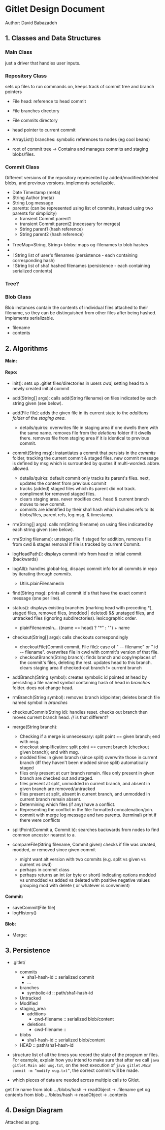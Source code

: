 # Gitlet Design Document
Author: David Babazadeh

## 1. Classes and Data Structures

### Main Class
just a driver that handles user inputs.

### Repository Class
sets up files to run commands on, keeps track of commit tree and branch pointers
* File head: reference to head commit
* File branches directory
* File commits directory

* head pointer to current commit 
* ArrayList<Commit>() branches: symbolic references to nodes (eg cool beans)
* root of commit tree -> Contains and manages commits and staging blobs/files.

### Commit Class
Different versions of the repository represented by added/modified/deleted blobs,
and previous versions. implements serializable.
* Date Timestamp (meta)
* String Author (meta)
* String Log message 
* parents: (can be represented using list of commits, instead using two parents for simplicity)
  * transient Commit parent1
  * transient Commit parent2 (necessary for merges)
  * String parent1 (hash reference)
  * String parent2 (hash reference)
* 
* TreeMap<String, String> blobs: maps og-filenames to blob hashes
* 
* ! String list of user's filenames (persistence - each containing corresponding hash)
* ! String list of sha1 hashed filenames (persistence - each containing serialized contents)

### Tree?

### Blob Class
Blob instances contain the contents of individual files 
attached to their filename, so they can be distinguished from other files after being hashed.
implements serializable.
* filename
* contents




## 2. Algorithms

#### Main:

#### Repo:
* init(): sets up .gitlet files/directories in users _cwd_, setting head to a newly created initial commit
* add(String[] args): calls add(String filename) on files indicated by each string given (see below).
* add(File file): adds the given file in its current state to the _additions folder_ of the
_staging area_. 
  * details/quirks: overwrites file in staging area if one dwells there with the same name. removes file from
  the _deletions_ folder if it dwells there. removes file from staging area if it is identical to previous commit.
* commit(String msg): instantiates a commit that persists in the _commits_ folder, tracking the current commit
& staged files. new commit message is defined by msg which is surrounded by quotes if multi-worded. abbre. allowed.
  * details/quirks: default commit only tracks its parent's files. next, updates the content from previous commit
  * tracks (added) staged files which its parent did not track. compliment for removed staged files.
  * clears staging area. never modifies cwd. head & current branch moves to new commit.
  * commits are identified by their sha1 hash which includes refs to its blobs/files, parent refs, log msg, & timestamp.
* rm(String[] args): calls rm(String filename) on using files indicated by each string given (see below).
* rm(String filename): unstages file if staged for addition, removes file from cwd & stages removal if file is tracked by 
current Commit.
* logHeadPath(): displays commit info from head to initial commit (backwards)
* logAll(): handles global-log, dispays commit info for all commits in repo by iterating through _commits_.
  * Utils.plainFilenamesIn
* find(String msg): prints all commit id's that have the exact commit message (one per line).
* status(): displays existing branches (marking head with preceding *), staged files, removed files, 
(modded | deleted) && unstaged files, and untracked files (ignoring subdirectories). lexicographic order.
  * plainFilenamesIn... ((name == head) ? "*" : "") + name
* checkout(String[] args): calls checkouts correspondingly
  * checkoutFile(Commit commit, File file): case of " -- filename" or " id -- filename". overwrites
  file in cwd with commit's version of that file.
  * checkoutBranch(String branch): finds branch and copy/replaces of the commit's files, deleting
  the rest. updates head to this branch. clears staging area if checked-out branch != current branch
* addBranch(String symbol): creates symbolic id pointed at head by persisting a file named symbol containing
hash of head in _branches_ folder. does not change head.
* rmBranch(String symbol): removes branch id/pointer; deletes branch file named symbol in _branches_
* checkoutCommit(String id): handles reset. checks out branch then moves current branch head. // is that different?
* merge(String branch):
  * Checking if a merge is unnecessary: split point == given branch; end with msg.
  * checkout simplification: split point == current branch (checkout given branch); end with msg.
  * modded files in given branch (since split) overwrite those in current branch (iff they haven't been modded since split)
  automatically staged
  * files only present at curr branch remain. files only present in given branch are checked out and staged.
  * files present at split, unmodded in current branch, and absent in given branch are removed/untracked
  * files present at split, absent in current branch, and unmodded in current branch remain absent.
  * Determining which files (if any) have a conflict.
  * Representing the conflict in the file: formatted concatenation/join.
  * commit with merge log message and two parents. (terminal) print if there were conflicts

* splitPoint(Commit a, Commit b): searches backwards from nodes to find common ancestor nearest to a.
* compareFile(String filename, Commit given) checks if file was created, modded, or removed since given commit
  * might want alt version with two commits (e.g. split vs given vs current vs cwd)
  * perhaps in commit class
  * perhaps returns an int (or byte or short) indicating options modded vs unmodded
  vs added vs deleted with positive negative values
  grouping mod with delete ( or whatever is convenient)


  
#### Commit:

* saveCommit(File file)
* logHistory()

#### Blob:

* Merge:



## 3. Persistence

* .gitlet/
  * commits
    * sha1-hash-id :: serialized commit
    *  ...
  * branches
    * symbolic-id :: path/sha1-hash-id
  * Untracked
  * Modified
  * staging_area
    * additions
      * cwd-filename :: serialized blob/content
    * deletions
      * cwd-filename ::
  * blobs
    * sha1-hash-id :: serialized blob/content
  * HEAD :: path/sha1-hash-id

* structure list of all the times you record the state of the program or files.
  For example, explain how you intend to make sure that after we call
       `java gitlet.Main add wug.txt`,
  on the next execution of
       `java gitlet.Main commit -m “modify wug.txt”`, 
  the correct commit will be made.
  
* which pieces of data are needed across multiple calls to Gitlet.

get file name from blob .../blobs/hash -> readObject -> .filename
get og contents from blob .../blobs/hash -> readObject -> .contents


## 4. Design Diagram

Attached as png.

